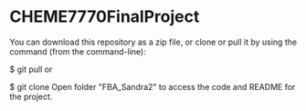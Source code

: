 # CHEME7770FinalProject
You can download this repository as a zip file, or clone or pull it by using the command (from the command-line):

$ git pull 
or

$ git clone 
Open folder "FBA_Sandra2" to access the code and README for the project.
